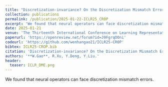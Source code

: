 ```yaml
---
title: "Discretization-invariance? On the Discretization Mismatch Errors in Neural Operators"
collection: publications
permalink: /publication/2025-01-22-ICLR25_CROP
excerpt: 'We found that neural operators can face discretization mismatch errors.'
date: 2025-01-21
venue: 'The Thirteenth International Conference on Learning Representations (ICLR)'
paperurl: 'https://openreview.net/forum?id=J9FgrqOOni'
codeurl: 'https://github.com/wenhangao21/ICLR25-CROP'
bibtex: ICLR25-CROP.bib
citation: 'Discretization-invariance? On the Discretization Mismatch Errors in Neural Operators. W.Gao, R.Xu, Y.Deng, Y.Liu. ICLR'
authors: '**W.Gao**, R.Xu, Y.Deng, Y.Liu.'
header:
  teaser: ICLR_DME.png
---
```

We found that neural operators can face discretization mismatch errors.
